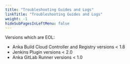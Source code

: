 ```yaml
---
title: "Troubleshooting Guides and Logs"
linkTitle: "Troubleshooting Guides and Logs"
weight: -1
hideSubPagesInLeftMenu: false
---
```


Versions which are EOL:

- Anka Build Cloud Controller and Registry versions < 1.8
- Jenkins Plugin versions < 2.0
- Anka GitLab Runner versions < 1.0